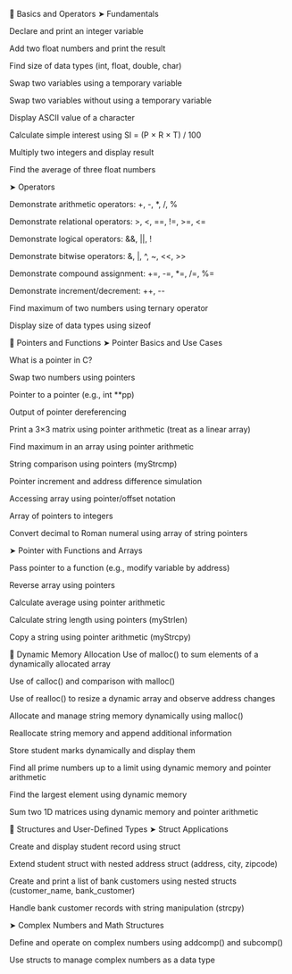 📁 Basics and Operators
➤ Fundamentals

Declare and print an integer variable

Add two float numbers and print the result

Find size of data types (int, float, double, char)

Swap two variables using a temporary variable

Swap two variables without using a temporary variable

Display ASCII value of a character

Calculate simple interest using SI = (P × R × T) / 100

Multiply two integers and display result

Find the average of three float numbers

➤ Operators

Demonstrate arithmetic operators: +, -, *, /, %

Demonstrate relational operators: >, <, ==, !=, >=, <=

Demonstrate logical operators: &&, ||, !

Demonstrate bitwise operators: &, |, ^, ~, <<, >>

Demonstrate compound assignment: +=, -=, *=, /=, %=

Demonstrate increment/decrement: ++, --

Find maximum of two numbers using ternary operator

Display size of data types using sizeof

📁 Pointers and Functions
➤ Pointer Basics and Use Cases

What is a pointer in C?

Swap two numbers using pointers

Pointer to a pointer (e.g., int **pp)

Output of pointer dereferencing

Print a 3×3 matrix using pointer arithmetic (treat as a linear array)

Find maximum in an array using pointer arithmetic

String comparison using pointers (myStrcmp)

Pointer increment and address difference simulation

Accessing array using pointer/offset notation

Array of pointers to integers

Convert decimal to Roman numeral using array of string pointers

➤ Pointer with Functions and Arrays

Pass pointer to a function (e.g., modify variable by address)

Reverse array using pointers

Calculate average using pointer arithmetic

Calculate string length using pointers (myStrlen)

Copy a string using pointer arithmetic (myStrcpy)

📁 Dynamic Memory Allocation
Use of malloc() to sum elements of a dynamically allocated array

Use of calloc() and comparison with malloc()

Use of realloc() to resize a dynamic array and observe address changes

Allocate and manage string memory dynamically using malloc()

Reallocate string memory and append additional information

Store student marks dynamically and display them

Find all prime numbers up to a limit using dynamic memory and pointer arithmetic

Find the largest element using dynamic memory

Sum two 1D matrices using dynamic memory and pointer arithmetic

📁 Structures and User-Defined Types
➤ Struct Applications

Create and display student record using struct

Extend student struct with nested address struct (address, city, zipcode)

Create and print a list of bank customers using nested structs (customer_name, bank_customer)

Handle bank customer records with string manipulation (strcpy)

➤ Complex Numbers and Math Structures

Define and operate on complex numbers using addcomp() and subcomp()

Use structs to manage complex numbers as a data type

